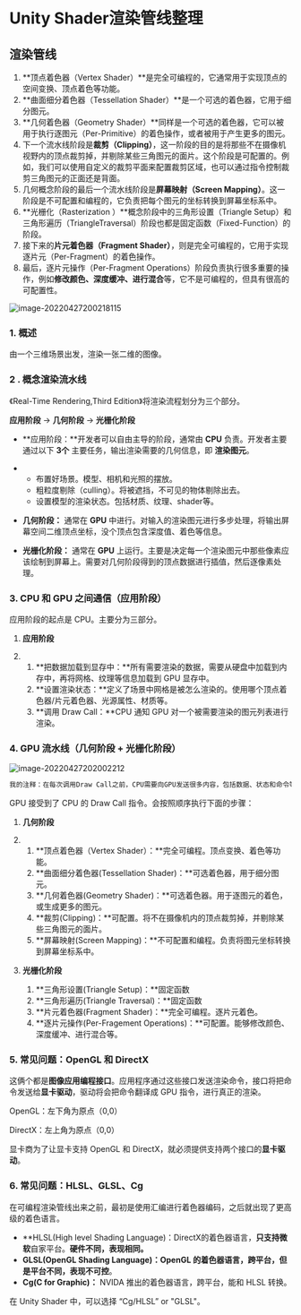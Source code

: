 # Unity Shader渲染管线整理

## 渲染管线

1. **顶点着色器（Vertex Shader）**是完全可编程的，它通常用于实现顶点的空间变换、顶点着色等功能。
2. **曲面细分着色器（Tessellation Shader）**是一个可选的着色器，它用于细分图元。
3. **几何着色器（Geometry Shader）**同样是一个可选的着色器，它可以被用于执行逐图元（Per-Primitive）的着色操作，或者被用于产生更多的图元。
4. 下一个流水线阶段是**裁剪（Clipping）**，这一阶段的目的是将那些不在摄像机视野内的顶点裁剪掉，并剔除某些三角图元的面片。这个阶段是可配置的。例如，我们可以使用自定义的裁剪平面来配置裁剪区域，也可以通过指令控制裁剪三角图元的正面还是背面。
5. 几何概念阶段的最后一个流水线阶段是**屏幕映射（Screen Mapping）**。这一阶段是不可配置和编程的，它负责把每个图元的坐标转换到屏幕坐标系中。
6. **光栅化（Rasterization ）**概念阶段中的三角形设置（Triangle Setup）和三角形遍历（TriangleTraversal）阶段也都是固定函数（Fixed-Function）的阶段。
7. 接下来的**片元着色器（Fragment Shader）**，则是完全可编程的，它用于实现逐片元（Per-Fragment）的着色操作。
8. 最后，逐片元操作（Per-Fragment Operations）阶段负责执行很多重要的操作，例如**修改颜色、深度缓冲、进行混合**等，它不是可编程的，但具有很高的可配置性。

![image-20220427200218115](https://gitee.com/hanbabang/hanbabang-pics/raw/master/image-20220427200218115.png)

### 1. 概述

由一个三维场景出发，渲染一张二维的图像。

### 2 . 概念渲染流水线

《Real-Time Rendering,Third Edition》将渲染流程划分为三个部分。

**应用阶段** -> **几何阶段** -> **光栅化阶段**

- **应用阶段：**开发者可以自由主导的阶段，通常由 **CPU** 负责。开发者主要通过以下 **3个** 主要任务，输出渲染需要的几何信息，即 **渲染图元**。

- - 布置好场景。模型、相机和光照的摆放。
  - 粗粒度剔除（culling）。将被遮挡，不可见的物体剔除出去。
  - 设置模型的渲染状态。包括材质、纹理、shader等。

- **几何阶段：** 通常在 **GPU** 中进行。对输入的渲染图元进行多步处理，将输出屏幕空间二维顶点坐标，没个顶点包含深度值、着色等信息。

- **光栅化阶段：** 通常在 **GPU** 上运行。主要是决定每一个渲染图元中那些像素应该绘制到屏幕上。需要对几何阶段得到的顶点数据进行插值，然后逐像素处理。

### 3. CPU 和 GPU 之间通信（应用阶段）

应用阶段的起点是 CPU。主要分为三部分。

1. **应用阶段**

2. 1. **把数据加载到显存中：**所有需要渲染的数据，需要从硬盘中加载到内存中，再将网格、纹理等信息加载到 GPU 显存中。
   2. **设置渲染状态：**定义了场景中网格是被怎么渲染的。使用哪个顶点着色器/片元着色器、光源属性、材质等。
   3. **调用 Draw Call：**CPU 通知 GPU 对一个被需要渲染的图元列表进行渲染。

### 4. GPU 流水线（几何阶段 + 光栅化阶段）

![image-20220427202002212](https://gitee.com/hanbabang/hanbabang-pics/raw/master/image-20220427202002212.png)

```c++
我的注释：在每次调用Draw Call之前，CPU需要向GPU发送很多内容，包括数据、状态和命令等。在这一阶段，CPU需要完成很多工作，例如检查渲染状态等。而一旦CPU完成了这些准备工作，GPU就可以开始本次的渲染。GPU的渲染能力是很强的，渲染200个还是2000个三角网格通常没有什么区别，因此渲染速度往往快于CPU提交命令的速度。如果Draw Call的数量太多，CPU就会把大量时间花费在提交Draw Call上，造成CPU的过载。提交大量很小的Draw Call会造成CPU的性能瓶颈，即CPU把时间都花费在准备Draw Call的工作上了。那么，一个很显然的优化想法就是把很多小的DrawCall合并成一个大的Draw Call，这就是批处理的思想。
```

GPU 接受到了 CPU 的 Draw Call 指令。会按照顺序执行下面的步骤：

1. **几何阶段**

2. 1. **顶点着色器（Vertex Shader）：**完全可编程。顶点变换、着色等功能。
   2. **曲面细分着色器(Tessellation Shader)：**可选着色器，用于细分图元。
   3. **几何着色器(Geometry Shader)：**可选着色器。用于逐图元的着色，或生成更多的图元。
   4. **裁剪(Clipping)：**可配置。将不在摄像机内的顶点裁剪掉，并剔除某些三角图元的面片。
   5. **屏幕映射(Screen Mapping)：**不可配置和编程。负责将图元坐标转换到屏幕坐标系中。

3. **光栅化阶段**

   1. **三角形设置(Triangle Setup)：**固定函数
   2. **三角形遍历(Triangle Traversal)：**固定函数
   3. **片元着色器(Fragment Shader)：**完全可编程。逐片元着色。
   4. **逐片元操作(Per-Fragement Operations)：**可配置。能够修改颜色、深度缓冲、进行混合等。

### 5. 常见问题：OpenGL 和 DirectX

这俩个都是**图像应用编程接口**。应用程序通过这些接口发送渲染命令，接口将把命令发送给**显卡驱动**，驱动将会把命令翻译成 GPU 指令，进行真正的渲染。

OpenGL：左下角为原点（0,0）

DirectX：左上角为原点（0,0）

显卡商为了让显卡支持 OpenGL 和 DirectX，就必须提供支持两个接口的**显卡驱动**。

### 6. 常见问题：HLSL、GLSL、Cg

在可编程渲染管线出来之前，最初是使用汇编进行着色器编码，之后就出现了更高级的着色语言。

- **HLSL(High level Shading Language)：DirectX的着色器语言，**只支持微软**自家平台。**硬件不同，表现相同。**
- **GLSL(OpenGL Shading Language)：OpenGL 的着色器语言，跨平台，但是平台不同，表现不可控**。
- **Cg(C for Graphic)：** NVIDA 推出的着色器语言，跨平台，能和 HLSL 转换。

在 Unity Shader 中，可以选择 “Cg/HLSL” or "GLSL"。


